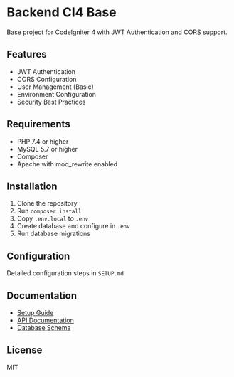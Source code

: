 # Backend CI4 Base

Base project for CodeIgniter 4 with JWT Authentication and CORS support.

## Features
- JWT Authentication
- CORS Configuration
- User Management (Basic)
- Environment Configuration
- Security Best Practices

## Requirements
- PHP 7.4 or higher
- MySQL 5.7 or higher
- Composer
- Apache with mod_rewrite enabled

## Installation
1. Clone the repository
2. Run `composer install`
3. Copy `.env.local` to `.env`
4. Create database and configure in `.env`
5. Run database migrations

## Configuration
Detailed configuration steps in `SETUP.md`

## Documentation
- [Setup Guide](SETUP.md)
- [API Documentation](docs/API.md)
- [Database Schema](docs/DATABASE.md)

## License
MIT
